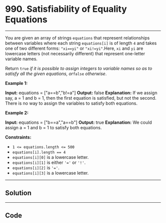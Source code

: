 # 990. Satisfiability of Equality Equations

---

You are given an array of strings `equations` that represent relationships between variables where each string `equations[i]` is of length `4` and takes one of two different forms: `"xi==yi"` or `"xi!=yi"`.Here, `xi` and `yi` are lowercase letters (not necessarily different) that represent one-letter variable names.

Return `true` _if it is possible to assign integers to variable names so as to satisfy all the given equations, or_`false` _otherwise_.

 

**Example 1:**


**Input:** equations = ["a==b","b!=a"]
**Output:** false
**Explanation:** If we assign say, a = 1 and b = 1, then the first equation is satisfied, but not the second.
There is no way to assign the variables to satisfy both equations.


**Example 2:**


**Input:** equations = ["b==a","a==b"]
**Output:** true
**Explanation:** We could assign a = 1 and b = 1 to satisfy both equations.


 

**Constraints:**

  * `1 <= equations.length <= 500`
  * `equations[i].length == 4`
  * `equations[i][0]` is a lowercase letter.
  * `equations[i][1]` is either `'='` or `'!'`.
  * `equations[i][2]` is `'='`.
  * `equations[i][3]` is a lowercase letter.

---

## Solution



---

## Code
```python


```
